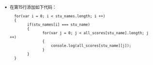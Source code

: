 - 在第15行添加如下代码：

        for(var i = 0; i < stu_names.length; i ++)
        {
              if(stu_names[i] === stu_name)
              {
                     for(var j = 0; j < all_scores[stu_name].length; j ++)
                     {
                         console.log(all_scores[stu_name][j]);
                     }
              }
        }